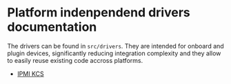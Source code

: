 # Platform indenpendend drivers documentation

The drivers can be found in `src/drivers`. They are intended for onboard
and plugin devices, significantly reducing integration complexity and
they allow to easily reuse existing code accross platforms.

* [IPMI KCS](ipmi_kcs.md)

